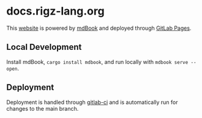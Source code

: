 # docs.rigz-lang.org

This [website](https://docs.rigz-lang.org) is powered by [mdBook](https://github.com/rust-lang/mdBook/tree/master) and deployed through [GitLab Pages](https://docs.gitlab.com/ee/user/project/pages/).

## Local Development

Install mdBook, `cargo install mdbook`, and run locally with `mdbook serve --open`.

## Deployment

Deployment is handled through [gitlab-ci](https://docs.gitlab.com/ee/ci/) and is automatically run for changes to the main branch.